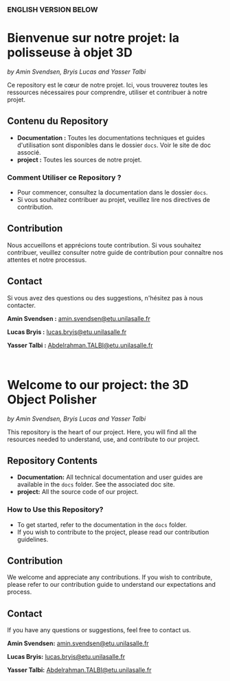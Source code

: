 ### **ENGLISH VERSION BELOW**

# Bienvenue sur notre projet: la polisseuse à objet 3D 
*by Amin Svendsen, Bryis Lucas and Yasser Talbi*

Ce repository est le cœur de notre projet. Ici, vous trouverez toutes les ressources nécessaires pour comprendre, utiliser et contribuer à notre projet.

## Contenu du Repository

- **Documentation :** Toutes les documentations techniques et guides d'utilisation sont disponibles dans le dossier `docs`. Voir le site de doc associé. 
- **project :** Toutes les sources de notre projet.

### Comment Utiliser ce Repository ?

- Pour commencer, consultez la documentation dans le dossier `docs`.
- Si vous souhaitez contribuer au projet, veuillez lire nos directives de contribution.

## Contribution

Nous accueillons et apprécions toute contribution. Si vous souhaitez contribuer, veuillez consulter notre guide de contribution pour connaître nos attentes et notre processus.

## Contact

Si vous avez des questions ou des suggestions, n'hésitez pas à nous contacter.

**Amin Svendsen :** amin.svendsen@etu.unilasalle.fr

**Lucas Bryis :** lucas.bryis@etu.unilasalle.fr

**Yasser Talbi :** Abdelrahman.TALBI@etu.unilasalle.fr

```                                                                                                                                     ```

# Welcome to our project: the 3D Object Polisher 
*by Amin Svendsen, Bryis Lucas and Yasser Talbi*

This repository is the heart of our project. Here, you will find all the resources needed to understand, use, and contribute to our project.

## Repository Contents

- **Documentation:** All technical documentation and user guides are available in the `docs` folder. See the associated doc site.
- **project:** All the source code of our project.

### How to Use this Repository?

- To get started, refer to the documentation in the `docs` folder.
- If you wish to contribute to the project, please read our contribution guidelines.

## Contribution

We welcome and appreciate any contributions. If you wish to contribute, please refer to our contribution guide to understand our expectations and process.

## Contact

If you have any questions or suggestions, feel free to contact us.

**Amin Svendsen:** amin.svendsen@etu.unilasalle.fr

**Lucas Bryis:** lucas.bryis@etu.unilasalle.fr

**Yasser Talbi:** Abdelrahman.TALBI@etu.unilasalle.fr
